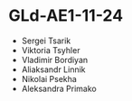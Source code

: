 # GLd-AE1-11-24

- Sergei Tsarik
- Viktoria Tsyhler
- Vladimir Bordiyan
- Aliaksandr Linnik
- Nikolai Psekha
- Aleksandra Primako